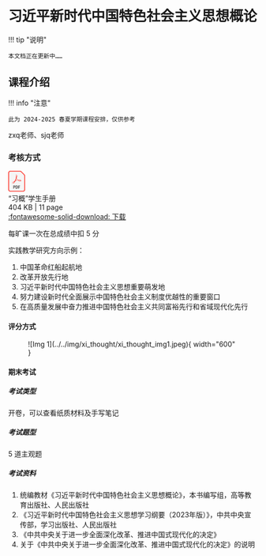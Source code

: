 # 习近平新时代中国特色社会主义思想概论

!!! tip "说明"

    本文档正在更新中……

## 课程介绍

!!! info "注意"

    此为 2024-2025 春夏学期课程安排，仅供参考

zxq老师、sjq老师

### 考核方式

<div class="hq-card hq-file-block" markdown="1">
<div class="file-icon"><img src="../../../img/pdf.svg" style="height: 3em;"></div>
<div class="hq-file-body">
<div class="hq-file-title">“习概”学生手册</div>
<div class="hq-file-meta">404 KB | 11 page</div>
</div>
<a class="hq-down-button" target="_blank" href="../../../file/xi_thought/xi_thought_doc1.pdf" markdown="1">:fontawesome-solid-download: 下载</a>
</div>

每旷课一次在总成绩中扣 5 分

实践教学研究方向示例：

1. 中国革命红船起航地
2. 改革开放先行地
3. 习近平新时代中国特色社会主义思想重要萌发地
4. 努力建设新时代全面展示中国特色社会主义制度优越性的重要窗口
5. 在高质量发展中奋力推进中国特色社会主义共同富裕先行和省域现代化先行

#### 评分方式

<figure markdown="span">
  ![Img 1](../../img/xi_thought/xi_thought_img1.jpeg){ width="600" }
</figure>

#### 期末考试

##### 考试类型

开卷，可以查看纸质材料及手写笔记

##### 考试题型

5 道主观题

##### 考试资料

1. 统编教材《习近平新时代中国特色社会主义思想概论》，本书编写组，高等教育出版社、人民出版社
2. 《习近平新时代中国特色社会主义思想学习纲要（2023年版）》，中共中央宣传部，学习出版社、人民出版社
3. 《中共中央关于进一步全面深化改革、推进中国式现代化的决定》
4. 关于《中共中央关于进一步全面深化改革、推进中国式现代化的决定》的说明